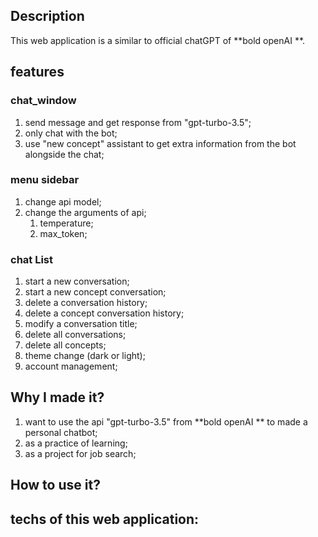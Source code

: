 ## Description
This web application is a similar to official chatGPT of  **bold openAI **.

## features

### chat_window
1. send message and get response from "gpt-turbo-3.5";
2. only chat with the bot;
3. use "new concept" assistant to get extra information from the bot alongside the chat;

### menu sidebar
1. change api model;
2. change the arguments of api;
    1. temperature;
    2. max_token;

### chat List
1. start a new conversation;
2. start a new concept conversation;
3. delete a conversation history;
4. delete a concept conversation history;
5. modify a conversation title;
6. delete all conversations;
7. delete all concepts;
8. theme change (dark or light);
9. account management;


## Why I made it?
1. want to use the api "gpt-turbo-3.5" from **bold openAI ** to made a personal chatbot;
2. as a practice of learning;
3. as a project for job search;


## How to use it?


## techs of this web application:
